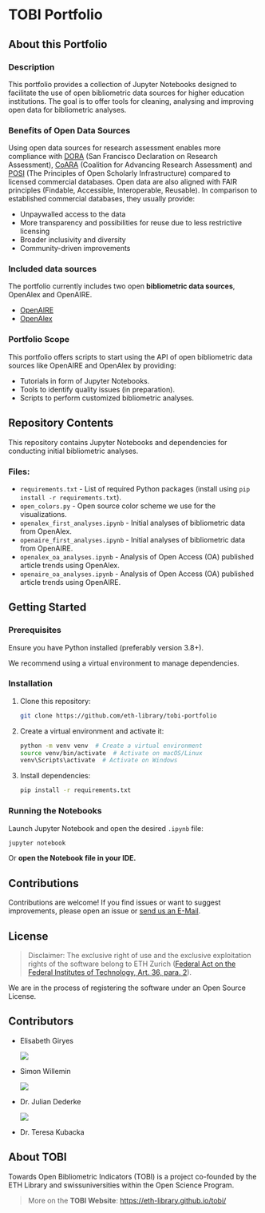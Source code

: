 # TOBI Portfolio

## About this Portfolio

### Description
This portfolio provides a collection of Jupyter Notebooks designed to facilitate the use of open bibliometric data sources for higher education institutions. The goal is to offer tools for cleaning, analysing and improving open data for bibliometric analyses.

### Benefits of Open Data Sources
Using open data sources for research assessment enables more compliance with [DORA](https://sfdora.org/read/) (San Francisco Declaration on Research Assessment), [CoARA](https://coara.eu/agreement/the-agreement-full-text/) (Coalition for Advancing Research Assessment) and [POSI](https://openscholarlyinfrastructure.org/) (The Principles of Open Scholarly Infrastructure) compared to licensed commercial databases. Open data are also aligned with FAIR principles (Findable, Accessible, Interoperable, Reusable). In comparison to established commercial databases, they usually provide:
- Unpaywalled access to the data
- More transparency and possibilities for reuse due to less restrictive licensing
- Broader inclusivity and diversity
- Community-driven improvements

### Included data sources

The portfolio currently includes two open **bibliometric data sources**, OpenAlex and OpenAIRE.

- [OpenAIRE](https://www.openaire.eu/)
- [OpenAlex](https://openalex.org/)


### Portfolio Scope
This portfolio offers scripts to start using the API of open bibliometric data sources like OpenAIRE and OpenAlex by providing:
- Tutorials in form of Jupyter Notebooks.
- Tools to identify quality issues (in preparation).
- Scripts to perform customized bibliometric analyses.


## Repository Contents

This repository contains Jupyter Notebooks and dependencies for conducting initial bibliometric analyses.

### Files:
- `requirements.txt` - List of required Python packages (install using `pip install -r requirements.txt`).
- `open_colors.py` - Open source color scheme we use for the visualizations.
- `openalex_first_analyses.ipynb` - Initial analyses of bibliometric data from OpenAlex.
- `openaire_first_analyses.ipynb` - Initial analyses of bibliometric data from OpenAIRE.
- `openalex_oa_analyses.ipynb` - Analysis of Open Access (OA) published article trends using OpenAlex.
- `openaire_oa_analyses.ipynb` - Analysis of Open Access (OA) published article trends using OpenAIRE.

## Getting Started

### Prerequisites
Ensure you have Python installed (preferably version 3.8+). 

We recommend using a virtual environment to manage dependencies.

### Installation
1. Clone this repository:
   ```bash
   git clone https://github.com/eth-library/tobi-portfolio
   ```
2. Create a virtual environment and activate it:
   ```bash
   python -m venv venv  # Create a virtual environment
   source venv/bin/activate  # Activate on macOS/Linux
   venv\Scripts\activate  # Activate on Windows
   ```
3. Install dependencies:
   ```bash
   pip install -r requirements.txt
   ```

### Running the Notebooks
Launch Jupyter Notebook and open the desired `.ipynb` file:
   ```bash
   jupyter notebook
   ```
Or **open the Notebook file in your IDE.**

## Contributions
Contributions are welcome! If you find issues or want to suggest improvements, please open an issue or [send us an E-Mail](mailto:bibliometrics@library.ethz.ch).

## License
>Disclaimer: The exclusive right of use and the exclusive exploitation rights of the software belong to ETH Zurich ([Federal Act on the Federal Institutes of Technology, Art. 36, para. 2]( https://www.admin.ch/opc/en/classified-compilation/19910256/index.html#a36)). 

We are in the process of registering the software under an Open Source License. 

## Contributors

- Elisabeth Giryes 

   [<img src="https://img.shields.io/badge/GitHub-100000?style=for-the-badge&logo=github&logoColor=white"/>](https://github.com/liuzzle)

- Simon Willemin 

   [<img src="https://img.shields.io/badge/GitHub-100000?style=for-the-badge&logo=github&logoColor=white"/>](https://github.com/swillemin-eth)

- Dr. Julian Dederke 

   [<img src="https://img.shields.io/badge/GitHub-100000?style=for-the-badge&logo=github&logoColor=white"/>](https://github.com/dederkej)
  
- Dr. Teresa Kubacka

## About TOBI
Towards Open Bibliometric Indicators (TOBI) is a project co-founded by the ETH Library and swissuniversities within the Open Science Program. 
> More on the **TOBI Website**: https://eth-library.github.io/tobi/ 


